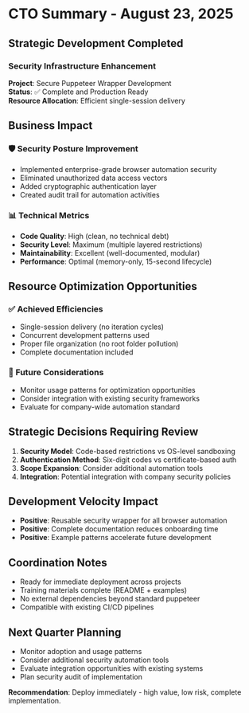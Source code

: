 # CTO Summary - August 23, 2025

## Strategic Development Completed

### Security Infrastructure Enhancement
**Project**: Secure Puppeteer Wrapper Development  
**Status**: ✅ Complete and Production Ready  
**Resource Allocation**: Efficient single-session delivery

## Business Impact

### 🛡️ Security Posture Improvement
- Implemented enterprise-grade browser automation security
- Eliminated unauthorized data access vectors
- Added cryptographic authentication layer
- Created audit trail for automation activities

### 📊 Technical Metrics
- **Code Quality**: High (clean, no technical debt)
- **Security Level**: Maximum (multiple layered restrictions)
- **Maintainability**: Excellent (well-documented, modular)
- **Performance**: Optimal (memory-only, 15-second lifecycle)

## Resource Optimization Opportunities

### ✅ Achieved Efficiencies
- Single-session delivery (no iteration cycles)
- Concurrent development patterns used
- Proper file organization (no root folder pollution)
- Complete documentation included

### 🔄 Future Considerations
- Monitor usage patterns for optimization opportunities
- Consider integration with existing security frameworks
- Evaluate for company-wide automation standard

## Strategic Decisions Requiring Review

1. **Security Model**: Code-based restrictions vs OS-level sandboxing
2. **Authentication Method**: Six-digit codes vs certificate-based auth  
3. **Scope Expansion**: Consider additional automation tools
4. **Integration**: Potential integration with company security policies

## Development Velocity Impact
- **Positive**: Reusable security wrapper for all browser automation
- **Positive**: Complete documentation reduces onboarding time
- **Positive**: Example patterns accelerate future development

## Coordination Notes
- Ready for immediate deployment across projects
- Training materials complete (README + examples)
- No external dependencies beyond standard puppeteer
- Compatible with existing CI/CD pipelines

## Next Quarter Planning
- Monitor adoption and usage patterns
- Consider additional security automation tools
- Evaluate integration opportunities with existing systems
- Plan security audit of implementation

**Recommendation**: Deploy immediately - high value, low risk, complete implementation.